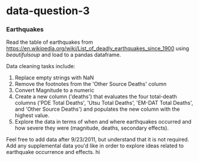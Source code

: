 # data-question-3
### Earthquakes
Read the table of earthquakes from https://en.wikipedia.org/wiki/List_of_deadly_earthquakes_since_1900 using *beautifulsoup* and load to a pandas dataframe.

Data cleaning tasks include:
1. Replace empty strings with NaN
2. Remove the footnotes from the 'Other Source Deaths' column
3. Convert Magnitude to a numeric
4. Create a new column ('deaths') that evaluates the four total-death columns ('PDE Total Deaths', 'Utsu Total Deaths', 'EM-DAT Total Deaths', and 'Other Source Deaths') and populates the new column with the highest value.
5. Explore the data in terms of when and where earthquakes occurred and how severe they were (magnitude, deaths, secondary effects).

Feel free to add data after 9/23/2011, but understand that it is not required.
Add any supplemental data you'd like in order to explore ideas related to earthquake occurrence and effects.
hi 